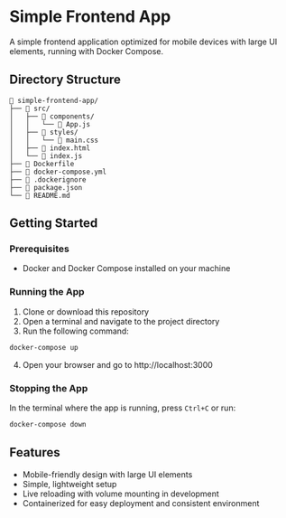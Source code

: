 # Simple Frontend App

A simple frontend application optimized for mobile devices with large UI elements, running with Docker Compose.

## Directory Structure

```
📁 simple-frontend-app/
├── 📁 src/
│   ├── 📁 components/
│   │   └── 📄 App.js
│   ├── 📁 styles/
│   │   └── 📄 main.css
│   ├── 📄 index.html
│   └── 📄 index.js
├── 📄 Dockerfile
├── 📄 docker-compose.yml
├── 📄 .dockerignore
├── 📄 package.json
└── 📄 README.md
```

## Getting Started

### Prerequisites

- Docker and Docker Compose installed on your machine

### Running the App

1. Clone or download this repository
2. Open a terminal and navigate to the project directory
3. Run the following command:

```bash
docker-compose up
```

4. Open your browser and go to http://localhost:3000

### Stopping the App

In the terminal where the app is running, press `Ctrl+C` or run:

```bash
docker-compose down
```

## Features

- Mobile-friendly design with large UI elements
- Simple, lightweight setup
- Live reloading with volume mounting in development
- Containerized for easy deployment and consistent environment